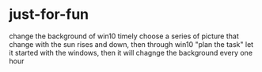 # just-for-fun
change the background of win10 timely
choose a series of picture that change with the sun rises and down, then through win10 "plan the task"
let it started with the windows, then it will chagnge the background every one hour
